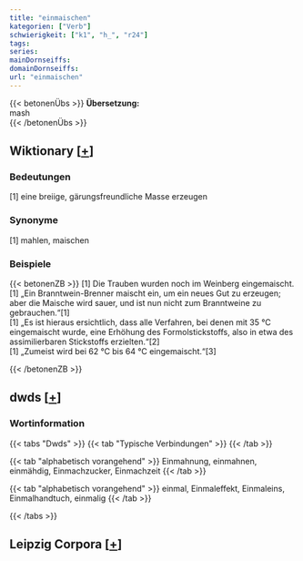 ```yaml
---
title: "einmaischen"
kategorien: ["Verb"]
schwierigkeit: ["k1", "h_", "r24"]
tags:
series:
mainDornseiffs:
domainDornseiffs:
url: "einmaischen"
---
```


{{< betonenÜbs >}}
**Übersetzung:**  
mash  
{{< /betonenÜbs >}}

## Wiktionary [[+](https://de.wiktionary.org/wiki/einmaischen)]

### Bedeutungen
[1] eine breiige, gärungsfreundliche Masse erzeugen  

### Synonyme
[1] mahlen, maischen  

### Beispiele
{{< betonenZB >}}
[1] Die Trauben wurden noch im Weinberg eingemaischt.  
[1] „Ein Branntwein-Brenner maischt ein, um ein neues Gut zu erzeugen; aber die Maische wird sauer, und ist nun nicht zum Branntweine zu gebrauchen.“[1]  
[1] „Es ist hieraus ersichtlich, dass alle Verfahren, bei denen mit 35 °C eingemaischt wurde, eine Erhöhung des Formolstickstoffs, also in etwa des assimilierbaren Stickstoffs erzielten.“[2]  
[1] „Zumeist wird bei 62 °C bis 64 °C eingemaischt.“[3]  

{{< /betonenZB >}}


## dwds [[+](https://www.dwds.de/wb/einmaischen)]

### Wortinformation
{{< tabs "Dwds" >}}
{{< tab "Typische Verbindungen" >}}
{{< /tab >}}

{{< tab "alphabetisch vorangehend" >}}
Einmahnung, einmahnen, einmähdig, Einmachzucker, Einmachzeit
{{< /tab >}}

{{< tab "alphabetisch vorangehend" >}}
einmal, Einmaleffekt, Einmaleins, Einmalhandtuch, einmalig
{{< /tab >}}

{{< /tabs >}}

## Leipzig Corpora [[+](https://corpora.uni-leipzig.de/en/res?word=einmaischen&corpusId=deu_newscrawl-public_2018)]

